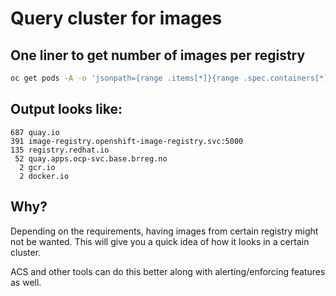 # Query cluster for images

## One liner to get number of images per registry
```sh
oc get pods -A -o 'jsonpath={range .items[*]}{range .spec.containers[*]}{.image}{"\n"}{end}'|awk 'BEGIN { FS = "/" } ; { print $1 }'|sort|uniq -c|sort -nr
```

## Output looks like:

    687 quay.io
    391 image-registry.openshift-image-registry.svc:5000
    135 registry.redhat.io
     52 quay.apps.ocp-svc.base.brreg.no
      2 gcr.io
      2 docker.io

## Why?
Depending on the requirements, having images from certain registry might not be wanted. This will give you a quick idea of how it looks in a certain cluster.

ACS and other tools can do this better along with alerting/enforcing features as well.